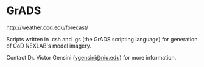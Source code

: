 # GrADS

http://weather.cod.edu/forecast/

Scripts written in .csh and .gs (the GrADS scripting language) for generation of CoD NEXLAB's model imagery.

Contact Dr. Victor Gensini (vgensini@niu.edu) for more information. 
